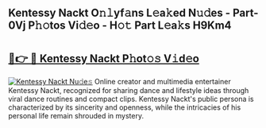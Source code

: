 ## Kentessy Nackt O𝚗𝚕yf𝚊ns L𝚎a𝚔ed N𝚞𝚍es - Part-0Vj P𝚑𝚘tos Vi𝚍𝚎o - H𝚘𝚝 Part L𝚎a𝚔s H9Km4

# <h2><a href="http://kf6fk8.oniu.top/?m=Kentessy+Nackt">🔗👉 🔴 Kentessy Nackt P𝚑ot𝚘𝚜 V𝚒d𝚎o</a></h2>

[![Kentessy Nackt Nu𝚍e𝚜](https://i.imgur.com/0qMVB7G.gif)](http://kf6fk8.oniu.top/?m=Kentessy+Nackt)
Online creator and multimedia entertainer Kentessy Nackt, recognized for sharing dance and lifestyle ideas through viral dance routines and compact clips. Kentessy Nackt's public persona is characterized by its sincerity and openness, while the intricacies of his personal life remain shrouded in mystery.  
